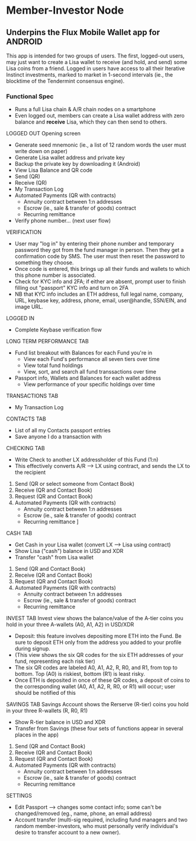 
# Member-Investor Node
## Underpins the Flux Mobile Wallet app for ANDROID
This app is intended for two groups of users. The first, logged-out users, may just want to create a Lisa wallet to receive (and hold, and send) some Lisa coins from a friend. Logged in users have access to all their Iterative Instinct investments, marked to market in 1-second intervals (ie., the blocktime of the Tendermint consensus engine).

### Functional Spec
* Runs a full Lisa chain & A/R chain nodes on a smartphone
* Even logged out, members can create a Lisa wallet address with zero balance and **receive** Lisa, which they can then send to others.

 LOGGED OUT
 Opening screen
 * Generate seed mnemonic (ie., a list of 12 random words the user must write down on paper)
 * Generate Lisa wallet address and private key
 * Backup the private key by downloading it (Android)
 * View Lisa Balance and QR code
  * Send (QR)
  * Receive (QR)
  * My Transaction Log
  * Automated Payments (QR with contracts)
    * Annuity contract between 1:n addresses
    * Escrow (ie., sale & transfer of goods) contract
    * Recurring remittance 
  * Verify phone number... (next user flow)
 
 VERIFICATION
 * User may "log in" by entering their phone number and temporary password they got from the fund manager in person. Then they get a confirmation code by SMS. The user must then reset the password to something they choose.
  * Once code is entered, this brings up all their funds and wallets to which this phone number is associated. 
  * Check for KYC info and 2FA; if either are absent, prompt user to finish filling out "passport" KYC info and turn on 2FA
  * NB that KYC info includes an ETH address, full legal name, company, URL, keybase key, address, phone, email, user@handle, SSN/EIN, and image URL.

LOGGED IN
* Complete Keybase verification flow

LONG TERM PERFORMANCE TAB
* Fund list breakout with Balances for each Fund you're in
  * View each Fund's performance all seven tiers over time
  * View total fund holdings
  * View, sort, and search all fund transsactions over time
* Passport info, Wallets and Balances for each wallet address
  * View performance of your specific holdings over time

TRANSACTIONS TAB
* My Transaction Log

CONTACTS TAB
* List of all my Contacts passport entries
* Save anyone I do a transaction with

CHECKING TAB
* Write Check to another LX addressholder of this Fund (1:n)
 *  This effectively converts A/R --> LX using contract, and sends the LX to the recipient
 1. Send (QR or select someone from Contact Book)
 2. Receive (QR and Contact Book)
 3. Request (QR and Contact Book)
 4. Automated Payments (QR with contracts)
    * Annuity contract between 1:n addresses
    * Escrow (ie., sale & transfer of goods) contract
    * Recurring remittance ] 

CASH TAB
* Get Cash in your Lisa wallet (convert LX --> Lisa using contract)
* Show Lisa ("cash") balance in USD and XDR
*  Transfer "cash" from Lisa wallet
 1. Send (QR and Contact Book)
 2. Receive (QR and Contact Book)
 3. Request (QR and Contact Book)
 4. Automated Payments (QR with contracts)
    * Annuity contract between 1:n addresses
    * Escrow (ie., sale & transfer of goods) contract
    * Recurring remittance 
    
INVEST TAB
Invest view shows the balance/value of the A-tier coins you hold in your three A-wallets (A0, A1, A2) in USD/XDR
* Deposit: this feature involves depositing more ETH into the Fund. Be sure to deposit ETH only from the address you added to your profile during signup.
 * (This view shows the six QR codes for the six ETH addresses of your fund, representing each risk tier)
 * The six QR codes are labeled A0, A1, A2, R, R0, and R1, from top to bottom. Top (A0) is riskiest, bottom (R1) is least risky.
 * Once ETH is deposited in once of these QR codes, a deposit of coins to the corresponding wallet (A0, A1, A2, R, R0, or R1) will occur; user should be notified of this
 
SAVINGS TAB
Savings Account shows the Rerserve (R-tier) coins you hold in your three R-wallets (R, R0, R1)
 * Show R-tier balance in USD and XDR
 * Transfer from Savings (these four sets of functions appear in several places in the app)
 1. Send (QR and Contact Book)
 2. Receive (QR and Contact Book)
 3. Request (QR and Contact Book)
 4. Automated Payments (QR with contracts)
    * Annuity contract between 1:n addresses
    * Escrow (ie., sale & transfer of goods) contract
    * Recurring remittance 

SETTINGS 
* Edit Passport --> changes some contact info; some can't be changed/removed (eg., name, phone, an email address) 
* Account transfer (multi-sig required, including fund managers and two random member-investors, who must personally verify individual's desire to transfer account to a new owner).
